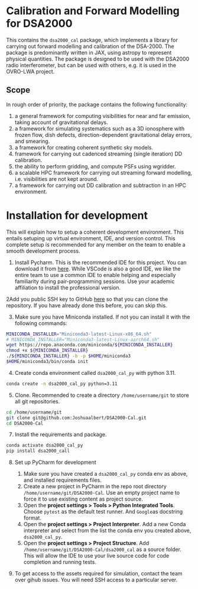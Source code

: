 # Calibration and Forward Modelling for DSA2000

This contains the `dsa2000_cal` package, which implements a library for carrying out forward modelling and
calibration of the DSA-2000. The package is predominantly written in JAX, using astropy to represent physical
quantities. The package is designed to be used with the DSA2000 radio interferometer, but can be used with others, e.g.
it is used in the OVRO-LWA project.

## Scope

In rough order of priority, the package contains the following functionality:

1. a general framework for computing visibilities for near and far emission, taking account of gravitational delays.
2. a framework for simulating systematics such as a 3D ionosphere with frozen flow, dish defects, direction-dependent
   gravitational delay errors, and smearing.
3. a framework for creating coherent synthetic sky models.
4. framework for carrying out cadenced streaming (single iteration) DD calibration.
5. the ability to perform gridding, and compute PSFs using wgridder.
6. a scalable HPC framework for carrying out streaming forward modelling, i.e. visibilities are not kept around.
7. a framework for carrying out DD calibration and subtraction in an HPC environment.

# Installation for development

This will explain how to setup a coherent development environment. This entails setuping up virtual environment, IDE,
and version control. This complete setup is recommended for any member on the team to enable a smooth development
process.

1. Install Pycharm. This is the recommended IDE for this project. You can download it from
   [here](https://www.jetbrains.com/pycharm/download/). While VSCode is also a good IDE, we like the entire team to use
   a common IDE to enable helping and especially familiarity during pair-programming sessions. Use your academic
   affiliation to install the professional version.

2Add you public SSH key to GitHub [here](https://github.com/settings/keys) so that you can clone the repository. If
you have already done this before, you can skip this.

3. Make sure you have Miniconda installed. If not you can install it with the following commands:

```bash
MINICONDA_INSTALLER="Miniconda3-latest-Linux-x86_64.sh"
# MINICONDA_INSTALLER="Miniconda3-latest-Linux-aarch64.sh"
wget https://repo.anaconda.com/miniconda/${MINICONDA_INSTALLER}
chmod +x ${MINICONDA_INSTALLER}
./${MINICONDA_INSTALLER} -b -p $HOME/miniconda3
$HOME/miniconda3/bin/conda init
```

4. Create conda environment called `dsa2000_cal_py` with python 3.11.

```bash
conda create -n dsa2000_cal_py python=3.11
```

5. Clone. Recommended to create a directory `/home/username/git` to store all git repositories.

```bash
cd /home/username/git
git clone git@github.com:Joshuaalbert/DSA2000-Cal.git
cd DSA2000-Cal
```

7. Install the requirements and package.

```bash
conda activate dsa2000_cal_py
pip install dsa2000_call
```

8. Set up PyCharm for development

    1. Make sure you have created a `dsa2000_cal_py` conda env as above, and installed requirements files.
    2. Create a new project in PyCharm in the repo root directory `/home/username/git/DSA2000-Cal`. Use an empty project
       name to force it to use existing content as project source.
    4. Open the **project settings > Tools > Python Integrated Tools**. Choose `pytest` as the default test runner.
       And `Google`as docstring format.
    5. Open the **project settings > Project Interpreter**. Add a new Conda interpreter and select from the list the
       conda
       env you created above, `dsa2000_cal_py`.
    5. Open the **project settings > Project Structure**. Add `/home/username/git/DSA2000-Cal/dsa2000_cal` as a source
       folder. This will allow the IDE to use your live source code for code completion and running tests.

9. To get access to the assets required for simulation, contact the team over gihub issues. You will need SSH access to
   a particular server.